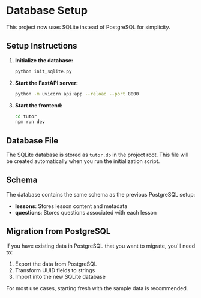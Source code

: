 # Database Setup

This project now uses SQLite instead of PostgreSQL for simplicity.

## Setup Instructions

1. **Initialize the database:**
   ```bash
   python init_sqlite.py
   ```

2. **Start the FastAPI server:**
   ```bash
   python -m uvicorn api:app --reload --port 8000
   ```

3. **Start the frontend:**
   ```bash
   cd tutor
   npm run dev
   ```

## Database File

The SQLite database is stored as `tutor.db` in the project root. This file will be created automatically when you run the initialization script.

## Schema

The database contains the same schema as the previous PostgreSQL setup:

- **lessons**: Stores lesson content and metadata
- **questions**: Stores questions associated with each lesson

## Migration from PostgreSQL

If you have existing data in PostgreSQL that you want to migrate, you'll need to:
1. Export the data from PostgreSQL
2. Transform UUID fields to strings
3. Import into the new SQLite database

For most use cases, starting fresh with the sample data is recommended.
